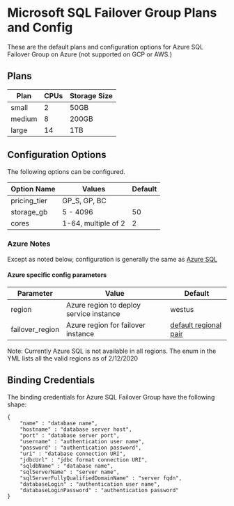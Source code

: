 # Microsoft SQL Failover Group Plans and Config
These are the default plans and configuration options for Azure SQL Failover Group on Azure (not supported on GCP or AWS.)

## Plans

| Plan       | CPUs | Storage Size |
|------------|------|--------------|
|small       | 2    | 50GB         |
|medium      | 8    | 200GB        |
|large       | 14   | 1TB        |

## Configuration Options

The following options can be configured.

| Option Name | Values              | Default |
|-------------|---------------------|---------|
| pricing_tier| GP_S, GP, BC        |         |
| storage_gb  | 5 - 4096            | 50      |
| cores       | 1-64, multiple of 2 | 2       |

### Azure Notes

Except as noted below, configuration is generally the same as [Azure SQL](./mssql-plans-and-config.md)

#### Azure specific config parameters

| Parameter | Value | Default |
|-----------|--------|--------|
| region  | Azure region to deploy service instance | westus |
| failover_region | Azure region for failover instance | [default regional pair]([failover_region](https://docs.microsoft.com/en-us/azure/best-practices-availability-paired-regions#azure-regional-pairs))|

Note: Currently Azure SQL is not available in all regions. The enum in the YML lists all the valid regions as of 2/12/2020

## Binding Credentials

The binding credentials for Azure SQL Failover Group have the following shape:

```
{
    "name" : "database name",
    "hostname" : "database server host",
    "port" : "database server port",
    "username" : "authentication user name",
    "password" : "authentication password",
    "uri" : "database connection URI",
    "jdbcUrl" : "jdbc format connection URI",
    "sqldbName" : "database name",
    "sqlServerName" : "server name",
    "sqlServerFullyQualifiedDomainName" : "server fqdn",
    "databaseLogin" : "authentication user name",
    "databaseLoginPassword" : "authentication password"
}
```

